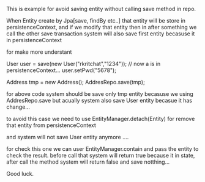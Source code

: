 This is example for avoid saving entity without calling save method in repo.

  When Entity create by Jpa[save, findBy etc..] that entity will be store in persistenceContext, and if we modify that entity
then in after something we call the other save transaction system will also save first entity becasuse it in persistenceContext

for make more understant

User user = save(new User("rkritchat","1234")); // now a is in persistenceContext...
user.setPwd("5678"); 

Address tmp = new Address();
AddresRepo.save(tmp); 

for above code system should be save only tmp entity becasuse we using AddresRepo.save but acually
system also save User entity becasue it has change...

to avoid this case we need to use EntityManager.detach(Entity) for remove that entity from persistenceContext

and system will not save User entity anymore .... 

for check this one we can user EntityManager.contain and pass the entity to check the result.
before call that system will return true because it in state, after call the method system will 
return false and save notthing...


Good luck.

